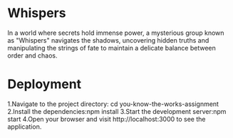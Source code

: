 # Whispers

In a world where secrets hold immense power, a mysterious group known as "Whispers" navigates the shadows, uncovering hidden truths and manipulating the strings of fate to maintain a delicate balance between order and chaos.

# Deployment

1.Navigate to the project directory: cd you-know-the-works-assignment
2.Install the dependencies:npm install
3.Start the development server:npm start
4.Open your browser and visit http://localhost:3000 to see the application.
